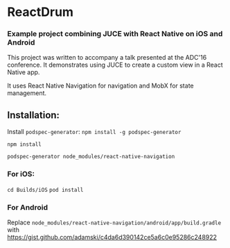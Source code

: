 # ReactDrum
### Example project combining JUCE with React Native on iOS and Android

This project was written to accompany a talk presented at the ADC'16 conference.
It demonstrates using JUCE to create a custom view in a React Native app.

It uses React Native Navigation for navigation and MobX for state management. 

## Installation:

Install `podspec-generator`: `npm install -g podspec-generator`

`npm install`

`podspec-generator node_modules/react-native-navigation`

### For iOS:

`cd Builds/iOS`
`pod install`

### For Android

Replace `node_modules/react-native-navigation/android/app/build.gradle` with https://gist.github.com/adamski/c4da6d390142ce5a6c0e95286c248922








